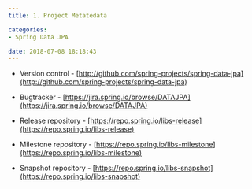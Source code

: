 ```yaml
---
title: 1. Project Metatedata

categories:
- Spring Data JPA

date: 2018-07-08 18:18:43
---
```


- Version control - [http://github.com/spring-projects/spring-data-jpa](http://github.com/spring-projects/spring-data-jpa)

- Bugtracker - [https://jira.spring.io/browse/DATAJPA](https://jira.spring.io/browse/DATAJPA)

- Release repository - [https://repo.spring.io/libs-release](https://repo.spring.io/libs-release)

- Milestone repository - [https://repo.spring.io/libs-milestone](https://repo.spring.io/libs-milestone)

- Snapshot repository - [https://repo.spring.io/libs-snapshot](https://repo.spring.io/libs-snapshot)